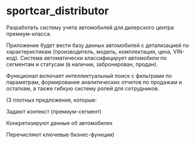 # sportcar_distributor
Разработать систему учета автомобилей для дилерского центра премиум-класса.

Приложение будет вести базу данных автомобилей с детализацией по характеристикам (производитель, модель, комплектация, цена, VIN-код). Система автоматически классифицирует автомобили по сегментам и статусам (в наличии, забронирован, продан).

Функционал включает интеллектуальный поиск с фильтрами по параметрам, формирование аналитических отчетов по продажам и остаткам, а также гибкую систему ролей для сотрудников.

(3 плотных предложения, которые:

Задают контекст (премиум-сегмент)

Конкретизируют данные об автомобилях

Перечисляют ключевые бизнес-функции)
